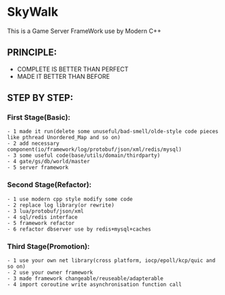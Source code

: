 # SkyWalk
This is a Game Server FrameWork use by Modern C++


## PRINCIPLE:
- COMPLETE IS BETTER THAN PERFECT
- MADE IT BETTER THAN BEFORE


## STEP BY STEP:

### First Stage(Basic): 
	- 1 made it run(delete some unuseful/bad-smell/olde-style code pieces like pthread Unordered_Map and so on)
	- 2 add necessary component(io/framework/log/protobuf/json/xml/redis/mysql)
	- 3 some useful code(base/utils/domain/thirdparty)
	- 4 gate/gs/db/world/master
	- 5 server framework

### Second Stage(Refactor):
	- 1 use modern cpp style modify some code
	- 2 replace log library(or rewrite)
	- 3 lua/protobuf/json/xml 
	- 4 sql/redis interface
	- 5 framework refactor
	- 6 refactor dbserver use by redis+mysql+caches

### Third Stage(Promotion):
	- 1 use your own net library(cross platform, iocp/epoll/kcp/quic and so on)
	- 2 use your owner framework
	- 3 made framework changeable/reuseable/adapterable
	- 4 import coroutine write asynchronisation function call
